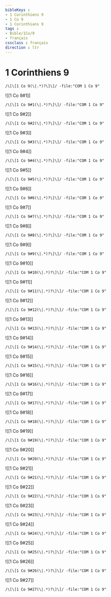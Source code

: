 ```yaml
---
bibleKeys : 
- 1 Corinthiens 9
- 1 Co 9
- 1 Corinthians 9
tags : 
- Bible/1Co/9
- français
cssclass : français
direction : ltr
---
```


# 1 Corinthiens 9

```query
/\[\[1 Co 9(\|.*)?\]\]/ -file:"COM 1 Co 9"
```



![[1 Co 9#1]]

```query
/\[\[1 Co 9#1(\|.*)?\]\]/ -file:"COM 1 Co 9"
```

![[1 Co 9#2]]

```query
/\[\[1 Co 9#2(\|.*)?\]\]/ -file:"COM 1 Co 9"
```

![[1 Co 9#3]]

```query
/\[\[1 Co 9#3(\|.*)?\]\]/ -file:"COM 1 Co 9"
```

![[1 Co 9#4]]

```query
/\[\[1 Co 9#4(\|.*)?\]\]/ -file:"COM 1 Co 9"
```

![[1 Co 9#5]]

```query
/\[\[1 Co 9#5(\|.*)?\]\]/ -file:"COM 1 Co 9"
```

![[1 Co 9#6]]

```query
/\[\[1 Co 9#6(\|.*)?\]\]/ -file:"COM 1 Co 9"
```

![[1 Co 9#7]]

```query
/\[\[1 Co 9#7(\|.*)?\]\]/ -file:"COM 1 Co 9"
```

![[1 Co 9#8]]

```query
/\[\[1 Co 9#8(\|.*)?\]\]/ -file:"COM 1 Co 9"
```

![[1 Co 9#9]]

```query
/\[\[1 Co 9#9(\|.*)?\]\]/ -file:"COM 1 Co 9"
```

![[1 Co 9#10]]

```query
/\[\[1 Co 9#10(\|.*)?\]\]/ -file:"COM 1 Co 9"
```

![[1 Co 9#11]]

```query
/\[\[1 Co 9#11(\|.*)?\]\]/ -file:"COM 1 Co 9"
```

![[1 Co 9#12]]

```query
/\[\[1 Co 9#12(\|.*)?\]\]/ -file:"COM 1 Co 9"
```

![[1 Co 9#13]]

```query
/\[\[1 Co 9#13(\|.*)?\]\]/ -file:"COM 1 Co 9"
```

![[1 Co 9#14]]

```query
/\[\[1 Co 9#14(\|.*)?\]\]/ -file:"COM 1 Co 9"
```

![[1 Co 9#15]]

```query
/\[\[1 Co 9#15(\|.*)?\]\]/ -file:"COM 1 Co 9"
```

![[1 Co 9#16]]

```query
/\[\[1 Co 9#16(\|.*)?\]\]/ -file:"COM 1 Co 9"
```

![[1 Co 9#17]]

```query
/\[\[1 Co 9#17(\|.*)?\]\]/ -file:"COM 1 Co 9"
```

![[1 Co 9#18]]

```query
/\[\[1 Co 9#18(\|.*)?\]\]/ -file:"COM 1 Co 9"
```

![[1 Co 9#19]]

```query
/\[\[1 Co 9#19(\|.*)?\]\]/ -file:"COM 1 Co 9"
```

![[1 Co 9#20]]

```query
/\[\[1 Co 9#20(\|.*)?\]\]/ -file:"COM 1 Co 9"
```

![[1 Co 9#21]]

```query
/\[\[1 Co 9#21(\|.*)?\]\]/ -file:"COM 1 Co 9"
```

![[1 Co 9#22]]

```query
/\[\[1 Co 9#22(\|.*)?\]\]/ -file:"COM 1 Co 9"
```

![[1 Co 9#23]]

```query
/\[\[1 Co 9#23(\|.*)?\]\]/ -file:"COM 1 Co 9"
```

![[1 Co 9#24]]

```query
/\[\[1 Co 9#24(\|.*)?\]\]/ -file:"COM 1 Co 9"
```

![[1 Co 9#25]]

```query
/\[\[1 Co 9#25(\|.*)?\]\]/ -file:"COM 1 Co 9"
```

![[1 Co 9#26]]

```query
/\[\[1 Co 9#26(\|.*)?\]\]/ -file:"COM 1 Co 9"
```

![[1 Co 9#27]]

```query
/\[\[1 Co 9#27(\|.*)?\]\]/ -file:"COM 1 Co 9"
```

